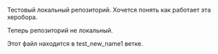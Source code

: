 Тестовый локальный репозиторий. Хочется понять как работает эта херобора.

Теперь репозиторий не локальный.

Этот файл находится в test_new_name1 ветке.
